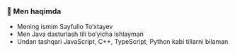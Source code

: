### 👋 Men haqimda

- Mening ismim Sayfullo To‘xtayev
- Men Java dasturlash tili bo‘yicha ishlayman
- Undan tashqari JavaScript, C++, TypeScript, Python kabi tillarni bilaman
